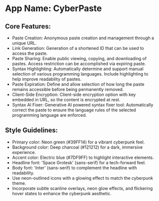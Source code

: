 # **App Name**: CyberPaste

## Core Features:

- Paste Creation: Anonymous paste creation and management through a unique URL.
- Link Generation: Generation of a shortened ID that can be used to access the paste.
- Paste Sharing: Enable public viewing, copying, and downloading of pastes. Access restriction can be accomplished via expiring paste.
- Syntax Highlighting: Automatically determine and support manual selection of various programming languages. Include highlighting to help improve readability of pastes.
- Paste Expiration: Define and allow selection of how long the paste remains accessible before being permanently removed.
- Client-Side Encryption: Client-side encryption option with key embedded in URL, so the content is encrypted at rest.
- Syntax AI Fixer: Generative AI powered syntax fixer tool: Automatically correct the paste to ensure the language rules of the selected programming language are enforced.

## Style Guidelines:

- Primary color: Neon green (#39FF14) for a vibrant cyberpunk feel.
- Background color: Deep charcoal (#121212) for a dark, immersive experience.
- Accent color: Electric blue (#7DF9FF) to highlight interactive elements.
- Headline font: 'Space Grotesk' (sans-serif) for a tech-forward feel.
- Body font: 'Inter' (sans-serif) to complement the headline with readability.
- Use neon-outlined icons with a glowing effect to match the cyberpunk theme.
- Incorporate subtle scanline overlays, neon glow effects, and flickering hover states to enhance the cyberpunk aesthetic.